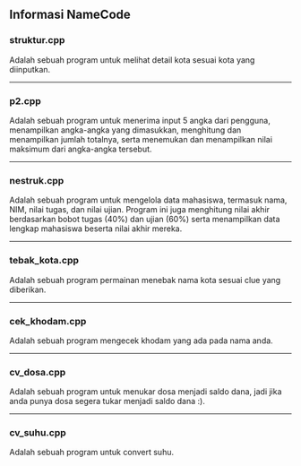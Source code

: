 ## Informasi NameCode

### struktur.cpp
Adalah sebuah program untuk melihat detail kota sesuai kota yang diinputkan.

---

### p2.cpp
Adalah sebuah program untuk menerima input 5 angka dari pengguna, menampilkan angka-angka yang dimasukkan, menghitung dan menampilkan jumlah totalnya, serta menemukan dan menampilkan nilai maksimum dari angka-angka tersebut.

---

### nestruk.cpp
Adalah sebuah program untuk mengelola data mahasiswa, termasuk nama, NIM, nilai tugas, dan nilai ujian. Program ini juga menghitung nilai akhir berdasarkan bobot tugas (40%) dan ujian (60%) serta menampilkan data lengkap mahasiswa beserta nilai akhir mereka.

---

### tebak_kota.cpp
Adalah sebuah program permainan menebak nama kota sesuai clue yang diberikan.

---

### cek_khodam.cpp
Adalah sebuah program mengecek khodam yang ada pada nama anda.

---

### cv_dosa.cpp
Adalah sebuah program untuk menukar dosa menjadi saldo dana, jadi jika anda punya dosa segera tukar menjadi saldo dana :).


---

### cv_suhu.cpp
Adalah sebuah program untuk convert suhu.
